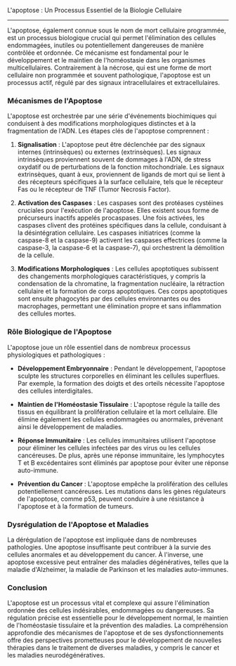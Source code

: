 L'apoptose : Un Processus Essentiel de la Biologie Cellulaire

---

L'apoptose, également connue sous le nom de mort cellulaire programmée, est un processus biologique crucial qui permet l'élimination des cellules endommagées, inutiles ou potentiellement dangereuses de manière contrôlée et ordonnée. Ce mécanisme est fondamental pour le développement et le maintien de l'homéostasie dans les organismes multicellulaires. Contrairement à la nécrose, qui est une forme de mort cellulaire non programmée et souvent pathologique, l'apoptose est un processus actif, régulé par des signaux intracellulaires et extracellulaires.

### Mécanismes de l'Apoptose

L'apoptose est orchestrée par une série d'événements biochimiques qui conduisent à des modifications morphologiques distinctes et à la fragmentation de l'ADN. Les étapes clés de l'apoptose comprennent :

1. **Signalisation** : L'apoptose peut être déclenchée par des signaux internes (intrinsèques) ou externes (extrinsèques). Les signaux intrinsèques proviennent souvent de dommages à l'ADN, de stress oxydatif ou de perturbations de la fonction mitochondriale. Les signaux extrinsèques, quant à eux, proviennent de ligands de mort qui se lient à des récepteurs spécifiques à la surface cellulaire, tels que le récepteur Fas ou le récepteur de TNF (Tumor Necrosis Factor).

2. **Activation des Caspases** : Les caspases sont des protéases cystéines cruciales pour l'exécution de l'apoptose. Elles existent sous forme de précurseurs inactifs appelés procaspases. Une fois activées, les caspases clivent des protéines spécifiques dans la cellule, conduisant à la désintégration cellulaire. Les caspases initiatrices (comme la caspase-8 et la caspase-9) activent les caspases effectrices (comme la caspase-3, la caspase-6 et la caspase-7), qui orchestrent la démolition de la cellule.

3. **Modifications Morphologiques** : Les cellules apoptotiques subissent des changements morphologiques caractéristiques, y compris la condensation de la chromatine, la fragmentation nucléaire, la rétraction cellulaire et la formation de corps apoptotiques. Ces corps apoptotiques sont ensuite phagocytés par des cellules environnantes ou des macrophages, permettant une élimination propre et sans inflammation des cellules mortes.

### Rôle Biologique de l'Apoptose

L'apoptose joue un rôle essentiel dans de nombreux processus physiologiques et pathologiques :

- **Développement Embryonnaire** : Pendant le développement, l'apoptose sculpte les structures corporelles en éliminant les cellules superflues. Par exemple, la formation des doigts et des orteils nécessite l'apoptose des cellules interdigitales.
  
- **Maintien de l'Homéostasie Tissulaire** : L'apoptose régule la taille des tissus en équilibrant la prolifération cellulaire et la mort cellulaire. Elle élimine également les cellules endommagées ou anormales, prévenant ainsi le développement de maladies.

- **Réponse Immunitaire** : Les cellules immunitaires utilisent l'apoptose pour éliminer les cellules infectées par des virus ou les cellules cancéreuses. De plus, après une réponse immunitaire, les lymphocytes T et B excédentaires sont éliminés par apoptose pour éviter une réponse auto-immune.

- **Prévention du Cancer** : L'apoptose empêche la prolifération des cellules potentiellement cancéreuses. Les mutations dans les gènes régulateurs de l'apoptose, comme p53, peuvent conduire à une résistance à l'apoptose et à la formation de tumeurs.

### Dysrégulation de l'Apoptose et Maladies

La dérégulation de l'apoptose est impliquée dans de nombreuses pathologies. Une apoptose insuffisante peut contribuer à la survie des cellules anormales et au développement du cancer. À l'inverse, une apoptose excessive peut entraîner des maladies dégénératives, telles que la maladie d'Alzheimer, la maladie de Parkinson et les maladies auto-immunes.

### Conclusion

L'apoptose est un processus vital et complexe qui assure l'élimination ordonnée des cellules indésirables, endommagées ou dangereuses. Sa régulation précise est essentielle pour le développement normal, le maintien de l'homéostasie tissulaire et la prévention des maladies. La compréhension approfondie des mécanismes de l'apoptose et de ses dysfonctionnements offre des perspectives prometteuses pour le développement de nouvelles thérapies dans le traitement de diverses maladies, y compris le cancer et les maladies neurodégénératives.